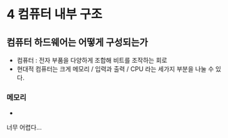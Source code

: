# 4 컴퓨터 내부 구조

## 컴퓨터 하드웨어는 어떻게 구성되는가

- 컴퓨터 : 전자 부품을 다양하게 조합해 비트를 조작하는 회로
- 현대적 컴퓨터는 크게 메모리 / 입력과 출력 / CPU 라는 세가지 부분을 나눌 수 있다.

### 메모리

-

너무 어렵다...
